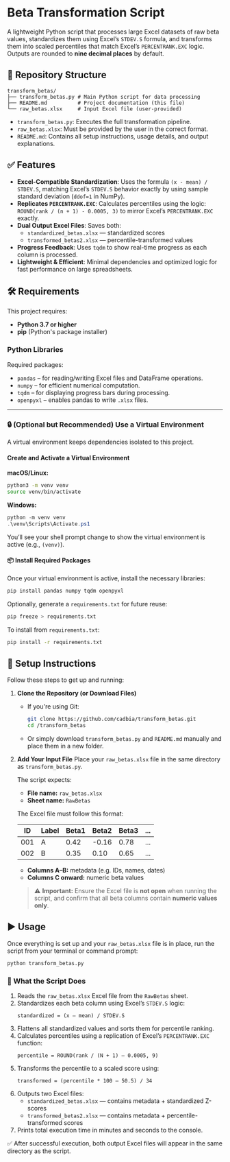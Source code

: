 # Beta Transformation Script

A lightweight Python script that processes large Excel datasets of raw beta values, standardizes them using Excel’s `STDEV.S` formula, and transforms them into scaled percentiles that match Excel’s `PERCENTRANK.EXC` logic. Outputs are rounded to **nine decimal places** by default.

## 📂 Repository Structure

```
transform_betas/
├── transform_betas.py # Main Python script for data processing
├── README.md          # Project documentation (this file)
└── raw_betas.xlsx     # Input Excel file (user-provided)
```

- `transform_betas.py`: Executes the full transformation pipeline.
- `raw_betas.xlsx`: Must be provided by the user in the correct format.
- `README.md`: Contains all setup instructions, usage details, and output explanations.

## ✅ Features

- **Excel-Compatible Standardization**:
  Uses the formula `(x - mean) / STDEV.S`, matching Excel’s `STDEV.S` behavior exactly by using sample standard deviation (`ddof=1` in NumPy).
- **Replicates `PERCENTRANK.EXC`**:
  Calculates percentiles using the logic:
  `ROUND(rank / (n + 1) - 0.0005, 3)` to mirror Excel’s `PERCENTRANK.EXC` exactly.
- **Dual Output Excel Files**:
  Saves both:
  - `standardized_betas.xlsx` — standardized scores
  - `transformed_betas2.xlsx` — percentile-transformed values
- **Progress Feedback**:
  Uses `tqdm` to show real-time progress as each column is processed.
- **Lightweight & Efficient**:
  Minimal dependencies and optimized logic for fast performance on large spreadsheets.

## 🛠 Requirements

This project requires:
- **Python 3.7 or higher**
- **pip** (Python's package installer)

### Python Libraries

Required packages:
- `pandas` – for reading/writing Excel files and DataFrame operations.
- `numpy` – for efficient numerical computation.
- `tqdm` – for displaying progress bars during processing.
- `openpyxl` – enables pandas to write `.xlsx` files.

---

### 🔒 (Optional but Recommended) Use a Virtual Environment

A virtual environment keeps dependencies isolated to this project.

#### Create and Activate a Virtual Environment

**macOS/Linux:**
```bash
python3 -m venv venv
source venv/bin/activate
```

**Windows:**
```powershell
python -m venv venv
.\venv\Scripts\Activate.ps1
```
You’ll see your shell prompt change to show the virtual environment is active (e.g., `(venv)`).

#### 📦 Install Required Packages

Once your virtual environment is active, install the necessary libraries:
```bash
pip install pandas numpy tqdm openpyxl
```

Optionally, generate a `requirements.txt` for future reuse:
```bash
pip freeze > requirements.txt
```

To install from `requirements.txt`:
```bash
pip install -r requirements.txt
```

## 🚀 Setup Instructions

Follow these steps to get up and running:

1.  **Clone the Repository (or Download Files)**
    -   If you're using Git:
        ```bash
        git clone https://github.com/cadbia/transform_betas.git
        cd /transform_betas
        ```
    -   Or simply download `transform_betas.py` and `README.md` manually and place them in a new folder.

2.  **Add Your Input File** <a name="-input-file"></a>
    Place your `raw_betas.xlsx` file in the same directory as `transform_betas.py`.

    The script expects:
    -   **File name:** `raw_betas.xlsx`
    -   **Sheet name:** `RawBetas`

    The Excel file must follow this format:

    | ID  | Label | Beta1 | Beta2 | Beta3 | ... |
    |-----|-------|-------|-------|-------|-----|
    | 001 | A     | 0.42  | -0.16 | 0.78  | ... |
    | 002 | B     | 0.35  | 0.10  | 0.65  | ... |

    -   **Columns A–B:** metadata (e.g. IDs, names, dates)
    -   **Columns C onward:** numeric beta values

    > ⚠️ **Important:** Ensure the Excel file is **not open** when running the script, and confirm that all beta columns contain **numeric values only**.

## ▶️ Usage

Once everything is set up and your `raw_betas.xlsx` file is in place, run the script from your terminal or command prompt:

```bash
python transform_betas.py
```

### 🔄 What the Script Does

1.  Reads the `raw_betas.xlsx` Excel file from the `RawBetas` sheet.
2.  Standardizes each beta column using Excel’s `STDEV.S` logic:
    ```
    standardized = (x – mean) / STDEV.S
    ```
3.  Flattens all standardized values and sorts them for percentile ranking.
4.  Calculates percentiles using a replication of Excel’s `PERCENTRANK.EXC` function:
    ```
    percentile = ROUND(rank / (N + 1) – 0.0005, 9)
    ```
5.  Transforms the percentile to a scaled score using:
    ```
    transformed = (percentile * 100 – 50.5) / 34
    ```
6.  Outputs two Excel files:
    -   `standardized_betas.xlsx` — contains metadata + standardized Z-scores
    -   `transformed_betas2.xlsx` — contains metadata + percentile-transformed scores
7.  Prints total execution time in minutes and seconds to the console.

✅ After successful execution, both output Excel files will appear in the same directory as the script.